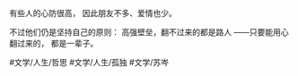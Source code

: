 有些人的心防很高，
因此朋友不多、爱情也少。

不过他们仍是坚持自己的原则：
高强壁垒，翻不过来的都是路人
——只要能用心翻过来的，
都是一辈子。

#文学/人生/哲思 #文学/人生/孤独  #文学/苏岑